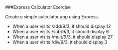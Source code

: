 ###Express Calculator Exercise

Create a simple calculator app using Express.

- When a user visits /add/9/3, it should display 12
- When a user visits /sub/9/3, it should display 6
- When a user visits /mult/9/3, it should display 27
- When a user visits /div/9/3, it should display 3
